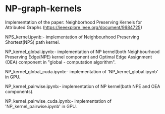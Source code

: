 # NP-graph-kernels

Implementation of the paper: Neighborhood Preserving Kernels for Attributed Graphs (https://ieeexplore.ieee.org/document/9684725)


NPS_kernel.ipynb:- implementation of Neighbourhood Preserving Shortest(NPS) path kernel.

NP_kernel_global.ipynb:- implementation of NP kernel(both Neighbourhood Preserving Edge(NPE) kernel component and Optimal Edge Assignment (OEA) component in "global - computation algorithm".

NP_kernel_global_cuda.ipynb:- implementation of 'NP_kernel_global.ipynb' in GPU.

NP_kernel_pairwise.ipynb:- implementation of NP kernel(both NPE and OEA components).

NP_kernel_pairwise_cuda.ipynb:- implementation of 'NP_kernel_pairwise.ipynb' in GPU.
